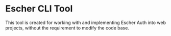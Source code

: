 Escher CLI Tool
===============

This tool is created for working with and implementing Escher Auth into web projects,
without the requirement to modify the code base.
